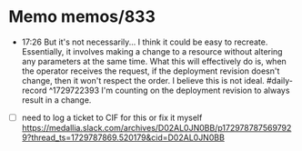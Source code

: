 # Memo memos/833
- 17:26 But it's not necessarily... I think it could be easy to recreate. Essentially, it involves making a change to a resource without altering any parameters at the same time. What this will effectively do is, when the operator receives the request, if the deployment revision doesn't change, then it won't respect the order. I believe this is not ideal. #daily-record ^1729722393
I'm counting on the deployment revision to always result in a change.
- [ ] need to log a ticket to CIF for this or fix it myself
https://medallia.slack.com/archives/D02AL0JN0BB/p1729787875697929?thread_ts=1729787869.520179&cid=D02AL0JN0BB